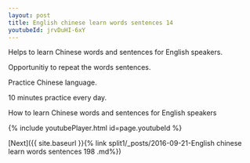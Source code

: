```yaml
---
layout: post
title: English chinese learn words sentences 14 
youtubeId: jrvDuHI-6xY
---
```

 
 
Helps to learn Chinese words and sentences for English speakers.

Opportunitiy to repeat the words sentences. 

Practice Chinese language. 
 
10 minutes practice every day. 
 
How to learn Chinese words and sentences for English speakers 
 
{% include youtubePlayer.html id=page.youtubeId %}
 
 
[Next]({{ site.baseurl }}{% link  split1/_posts/2016-09-21-English chinese learn words sentences 198 .md%})
 
